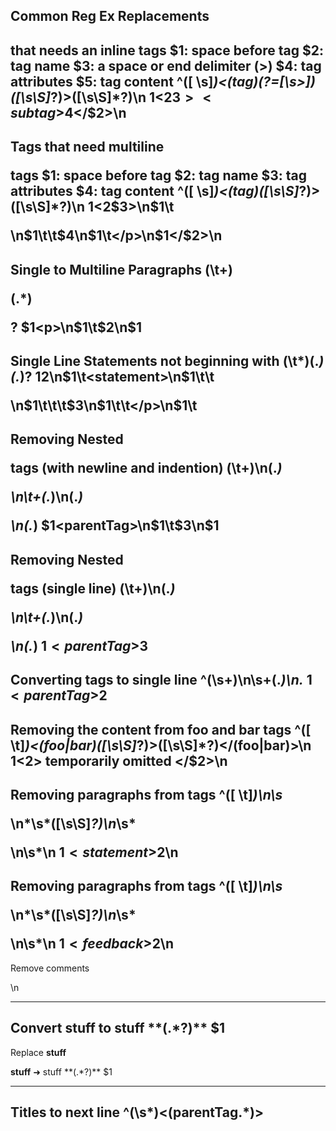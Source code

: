 Common Reg Ex Replacements
----------------------------------------------------------------------------
<tag> that needs an inline <subtag> tags
$1: space before tag
$2: tag name
$3: a space or end delimiter (>)
$4: tag attributes
$5: tag content
^([ \s]*)<(tag)(?=[\s>])([\s\S]*?)>([\s\S]*?)</tag>\n
$1<$2$3><subtag>$4</subtag></$2>\n
----------------------------------------------------------------------------
Tags that need multiline <p> tags
$1: space before tag
$2: tag name
$3: tag attributes
$4: tag content
^([ \s]*)<(tag)([\s\S]*?)>([\s\S]*?)</tag>\n
$1<$2$3>\n$1\t<p>\n$1\t\t$4\n$1\t</p>\n$1</$2>\n
----------------------------------------------------------------------------
Single to Multiline Paragraphs
(\t+)<p>(.*)</p>?
$1<p>\n$1\t$2\n$1</p>
----------------------------------------------------------------------------
Single Line Statements not beginning with <statement>
(\t*)(.*)<statement>(.*)</statement>?
$1$2\n$1\t<statement>\n$1\t\t<p>\n$1\t\t\t$3\n$1\t\t</p>\n$1\t</statement>
----------------------------------------------------------------------------
Removing Nested <p> tags (with newline and indention)
(\t+)<parentTag>\n(.*)<p>\n\t+(.*)\n(.*)</p>\n(.*)</parentTag>
$1<parentTag>\n$1\t$3\n$1</parentTag>
----------------------------------------------------------------------------
Removing Nested <p> tags (single line)
(\t+)<parentTag>\n(.*)<p>\n\t+(.*)\n(.*)</p>\n(.*)</parentTag>
$1<parentTag>$3</parentTag>
----------------------------------------------------------------------------
Converting tags to single line
^(\s+)<parentTag>\n\s+(.*)\n.*</parentTag>
$1<parentTag>$2</parentTag>
----------------------------------------------------------------------------
Removing the content from foo and bar tags
^([ \t]*)<(foo|bar)([\s\S]*?)>([\s\S]*?)</(foo|bar)>\n
$1<$2> temporarily omitted </$2>\n
----------------------------------------------------------------------------
Removing paragraphs from <statement> tags
^([ \t]*)<statement>\n\s*<p>\n*\s*([\s\S]*?)\n*\s*</p>\n\s*</statement>\n
$1<statement>$2</statement>\n
----------------------------------------------------------------------------
Removing paragraphs from <feedback> tags
^([ \t]*)<feedback>\n\s*<p>\n*\s*([\s\S]*?)\n*\s*</p>\n\s*</feedback>\n
$1<feedback>$2</feedback>\n
----------------------------------------------------------------------------
Remove comments <!-- * -->
<!--([\s\S]*?)-->\n
----------------------------------------------------------------------------
Convert **stuff** to <foo>stuff</foo>
\*\*(.*?)\*\*
<foo>$1</foo>
----------------------------------------------------------------------------
Replace **stuff**

**stuff** ➜ <foo>stuff</foo>
\*\*(.*?)\*\*
<foo>$1</foo>

----------------------------------------------------------------------------
Titles to next line
^(\s*)<(parentTag.*)><title> 
$1<$2>\n$1\t<title> 
----------------------------------------------------------------------------
Swap premises and responses
^([ \t]*)<premise>([\s\S]*?)</premise>\n\s*<response>([\s\S]*?)</response>
$1<premise>$3</premise>\n$1<response>$2</response>